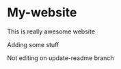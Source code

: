 # My-website

This is really awesome website

Adding some stuff

Not editing on update-readme branch
